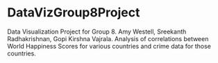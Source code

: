 # DataVizGroup8Project
Data Visualization Project for Group 8.
Amy Westell, Sreekanth Radhakrishnan, Gopi Kirshna Vajrala.
Analysis of correlations between World Happiness Scores for various countries and crime data for those countries.
